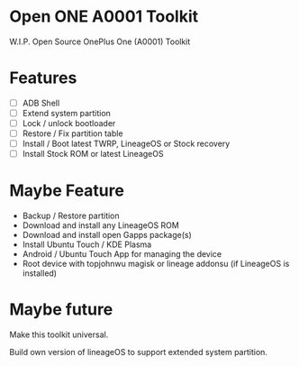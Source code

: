 # Open ONE A0001 Toolkit
W.I.P. Open Source OnePlus One (A0001) Toolkit

# Features
- [ ] ADB Shell
- [ ] Extend system partition
- [ ] Lock / unlock bootloader
- [ ] Restore / Fix partition table
- [ ] Install / Boot latest TWRP, LineageOS or Stock recovery
- [ ] Install Stock ROM or latest LineageOS

# Maybe Feature
- Backup / Restore partition
- Download and install any LineageOS ROM
- Download and install open Gapps package(s)
- Install Ubuntu Touch / KDE Plasma
- Android / Ubuntu Touch App for managing the device
- Root device with topjohnwu magisk or lineage addonsu (if LineageOS is installed)

# Maybe future
Make this toolkit universal.

Build own version of lineageOS to support extended system partition.
